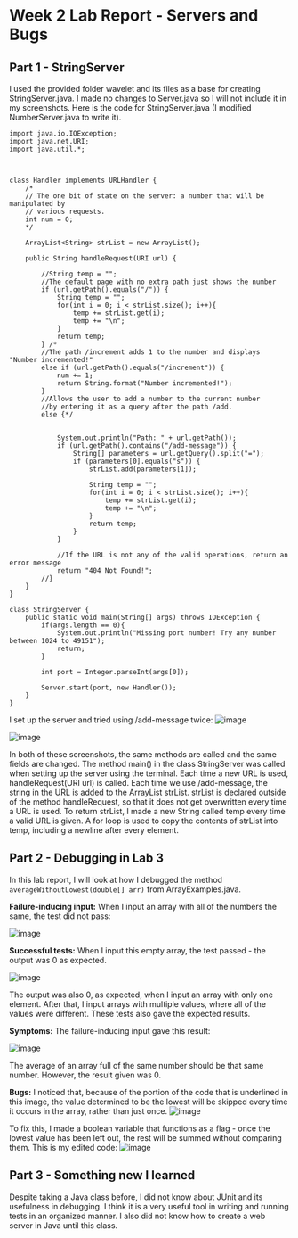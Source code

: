 # Week 2 Lab Report - Servers and Bugs

## Part 1 - StringServer

I used the provided folder wavelet and its files as a base for creating StringServer.java. 
I made no changes to Server.java so I will not include it in my screenshots. 
Here is the code for StringServer.java (I modified NumberServer.java to write it).

```
import java.io.IOException;
import java.net.URI;
import java.util.*;



class Handler implements URLHandler {
    /*
    // The one bit of state on the server: a number that will be manipulated by
    // various requests.
    int num = 0;
    */

    ArrayList<String> strList = new ArrayList();

    public String handleRequest(URI url) {
        
        //String temp = "";
        //The default page with no extra path just shows the number
        if (url.getPath().equals("/")) {
            String temp = "";
            for(int i = 0; i < strList.size(); i++){
                temp += strList.get(i);
                temp += "\n";
            }
            return temp;
        } /*
        //The path /increment adds 1 to the number and displays "Number incremented!"
        else if (url.getPath().equals("/increment")) {
            num += 1;
            return String.format("Number incremented!");
        } 
        //Allows the user to add a number to the current number
        //by entering it as a query after the path /add.
        else {*/
            

            System.out.println("Path: " + url.getPath());
            if (url.getPath().contains("/add-message")) {
                String[] parameters = url.getQuery().split("=");
                if (parameters[0].equals("s")) {
                    strList.add(parameters[1]);

                    String temp = "";
                    for(int i = 0; i < strList.size(); i++){
                        temp += strList.get(i);
                        temp += "\n";
                    }
                    return temp;
                }
            }
            
            //If the URL is not any of the valid operations, return an error message
            return "404 Not Found!";
        //}
    }
}

class StringServer {
    public static void main(String[] args) throws IOException {
        if(args.length == 0){
            System.out.println("Missing port number! Try any number between 1024 to 49151");
            return;
        }

        int port = Integer.parseInt(args[0]);

        Server.start(port, new Handler());
    }
}
```

I set up the server and tried using /add-message twice:
![image](https://user-images.githubusercontent.com/122485081/215658616-418f5cd2-8018-4800-857b-89ae5b2c7848.png)

![image](https://user-images.githubusercontent.com/122485081/215658840-270c2c5c-4ff5-4ff8-b421-c8f5a9d0a4c7.png)

In both of these screenshots, the same methods are called and the same fields are changed.
The method main() in the class StringServer was called when setting up the server using the terminal.
Each time a new URL is used, handleRequest(URI url) is called.
Each time we use /add-message, the string in the URL is added to the ArrayList strList.
strList is declared outside of the method handleRequest, so that it does not get overwritten every time a URL is used.
To return strList, I made a new String called temp every time a valid URL is given. A for loop is used to copy the contents of strList into temp, including a newline after every element.

## Part 2 - Debugging in Lab 3

In this lab report, I will look at how I debugged the method `averageWithoutLowest(double[] arr)` from ArrayExamples.java.

**Failure-inducing input:**
When I input an array with all of the numbers the same, the test did not pass:

![image](https://user-images.githubusercontent.com/122485081/215664839-3d0bdde1-af6c-472b-8a19-ee75b06cc5bc.png)

**Successful tests:**
When I input this empty array, the test passed - the output was 0 as expected.

![image](https://user-images.githubusercontent.com/122485081/215663259-51fb8c8e-d019-42b2-84f0-0a47daa99226.png)

The output was also 0, as expected, when I input an array with only one element.
After that, I input arrays with multiple values, where all of the values were different. These tests also gave the expected results.

**Symptoms:**
The failure-inducing input gave this result:

![image](https://user-images.githubusercontent.com/122485081/215665092-58af4963-0ab5-4aae-990d-9a7f93535aa2.png)

The average of an array full of the same number should be that same number. However, the result given was 0.

**Bugs:**
I noticed that, because of the portion of the code that is underlined in this image, the value determined to be the lowest will be skipped every time it occurs in the array, rather than just once.
![image](https://user-images.githubusercontent.com/122485081/215666131-f3cb7fa3-7a69-465e-b826-f51385e2fe4e.png)

To fix this, I made a boolean variable that functions as a flag - once the lowest value has been left out, the rest will be summed without comparing them.
This is my edited code:
![image](https://user-images.githubusercontent.com/122485081/215666535-d2f51d19-77fe-4e33-a6fe-2e841637f80c.png)

## Part 3 - Something new I learned
Despite taking a Java class before, I did not know about JUnit and its usefulness in debugging.
I think it is a very useful tool in writing and running tests in an organized manner.
I also did not know how to create a web server in Java until this class.
